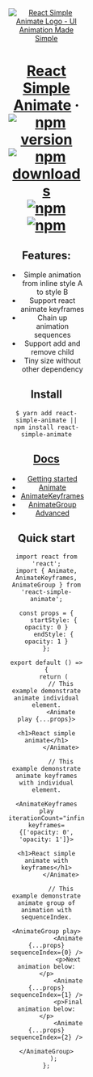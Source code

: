 <div  style="height: 150px; border-radius: 20px; width: 150px;" align="center"><a width="150px" height="150px" href="https://react-simple-animate.now.sh"><img src="https://raw.githubusercontent.com/bluebill1049/react-simple-animate/master/example/logo.png" alt="React Simple Animate Logo - UI Animation Made Simple" /></a></p>

# [React Simple Animate](https://react-simple-animate.now.sh) &middot; [![npm version](https://img.shields.io/npm/v/react-simple-animate.svg?style=flat-square)](https://www.npmjs.com/package/react-simple-animate) [![npm downloads](https://img.shields.io/npm/dm/react-simple-animate.svg?style=flat-square)](https://www.npmjs.com/package/react-simple-animate) [![npm](https://img.shields.io/npm/dt/react-simple-animate.svg?style=flat-square)](https://www.npmjs.com/package/react-simple-animate) [![npm](https://img.shields.io/npm/l/react-simple-animate.svg?style=flat-square)](https://www.npmjs.com/package/react-simple-animate)

## Features:

- Simple animation from inline style A to style B
- Support react animate keyframes
- Chain up animation sequences
- Support add and remove child
- Tiny size without other dependency

## Install

    $ yarn add react-simple-animate || npm install react-simple-animate

## [Docs](https://react-simple-animate.now.sh/)

- [Getting started](https://react-simple-animate.now.sh/basics)
- [Animate](https://react-simple-animate.now.sh/animate)
- [AnimateKeyframes](https://react-simple-animate.now.sh/animate-keyframes)
- [AnimateGroup](https://react-simple-animate.now.sh/animate-group)
- [Advanced](https://react-simple-animate.now.sh/advanced)

## Quick start

    import react from 'react';
    import { Animate, AnimateKeyframes, AnimateGroup } from 'react-simple-animate';

    const props = {
        startStyle: { opacity: 0 }
        endStyle: { opacity: 1 }
    };

    export default () => {
        return (
            // This example demonstrate animate individual element.
            <Animate play {...props}>
                <h1>React simple animate</h1>
            </Animate>

            // This example demonstrate animate keyframes with individual element.
            <AnimateKeyframes play iterationCount="infinite" keyframes={['opacity: 0', 'opacity: 1']}>
                <h1>React simple animate with keyframes</h1>
            </Animate>

            // This example demonstrate animate group of animation with sequenceIndex.
            <AnimateGroup play>
                <Animate {...props} sequenceIndex={0} />
                <p>Next animation below: </p>
                <Animate {...props} sequenceIndex={1} />
                <p>Final animation below: </p>
                <Animate {...props} sequenceIndex={2} />
            </AnimateGroup>
        );
    };
